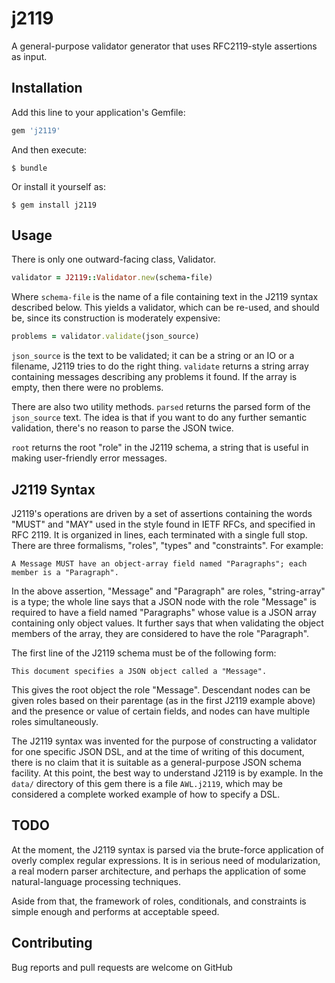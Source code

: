 # j2119
A general-purpose validator generator that uses RFC2119-style assertions as input.

## Installation

Add this line to your application's Gemfile:

```ruby
gem 'j2119'
```

And then execute:

    $ bundle

Or install it yourself as:

    $ gem install j2119

## Usage

There is only one outward-facing class, Validator.

```ruby
validator = J2119::Validator.new(schema-file)
```

Where ```schema-file``` is the name of a file containing text in the J2119 
syntax described below. This yields a validator, which can be re-used,
and should be, since its construction is moderately expensive:

```ruby
problems = validator.validate(json_source)
```

```json_source``` is the text to be validated; it can be a string or an IO or
a filename, J2119 tries to do the right thing. ```validate``` returns a string
array containing messages describing any problems it found. If the array is
empty, then there were no problems.

There are also two utility methods. ```parsed``` returns the parsed form of
the ```json_source``` text.  The idea is that if you want to do any further
semantic validation, there's no reason to parse the JSON twice.

```root``` returns the root "role" in the J2119 schema, a string that is
useful in making user-friendly error messages.

## J2119 Syntax

J2119's operations are driven by a set of assertions containing the words
"MUST" and "MAY" used in the style found in IETF RFCs, and specified in
RFC 2119.  It is organized in lines, each terminated with a single full stop.
There are three formalisms, "roles", "types" and "constraints". For example:

```
A Message MUST have an object-array field named "Paragraphs"; each member is a "Paragraph".
```

In the above assertion, "Message" and "Paragraph" are roles, "string-array" is a
type; the whole line says that a JSON node with the role "Message" is required
to have a field named "Paragraphs" whose value is a JSON array containing only
object values.   It further says that when validating the object members of
the array, they are considered to have the role "Paragraph".

The first line of the J2119 schema must be of the following form:

```
This document specifies a JSON object called a "Message".
```

This gives the root object the role "Message". Descendant nodes can be given
roles based on their parentage (as in the first J2119 example above) and the
presence or value of certain fields, and nodes can have multiple roles
simultaneously.

The J2119 syntax was invented for the purpose of constructing a validator for
one specific JSON DSL, and at the time of writing of this document, there is
no claim that it is suitable as a general-purpose JSON schema facility.  At
this point, the best way to understand J2119 is by example.  In the
```data/``` directory of this gem there is a file ```AWL.j2119```, which
may be considered a complete worked example of how to specify a DSL.

## TODO

At the moment, the J2119 syntax is parsed via the brute-force application of
overly complex regular expressions.  It is in serious need of modularization,
a real modern parser architecture, and perhaps the application of some
natural-language processing techniques.

Aside from that, the framework of roles,
conditionals, and constraints is simple enough and performs at acceptable
speed.

## Contributing

Bug reports and pull requests are welcome on GitHub 

